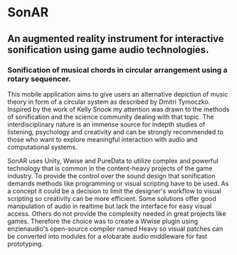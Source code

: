 # SonAR

## An augmented reality instrument for interactive sonification using game audio technologies.
### Sonification of musical chords in circular arrangement using a rotary sequencer.


This mobile application aims to give users an alternative depiction of music theory in form of a circular system as described by Dmitri Tymoczko. Inspired by the work of Kelly Snook my attention was drawn to the methods of sonification and the science community dealing with that topic. The interdisciplinary nature is an immense source for indepth studies of listening, psychology and creativity and can be strongly recommended to those who want to explore meaningful interaction with audio and computational systems.

SonAR uses Unity, Wwise and PureData to utilize complex and powerful technology that is common in the content-heavy projects of the game industry. To provide the control over the sound design that sonification demands methods like programming or visual scripting have to be used. As a concept it could be a decision to limit the designer's workflow to visual scripting so creativity can be more efficient. Some solutions offer good manipulation of audio in realtime but lack the interface for easy visual access. Others do not provide the complexity needed in great projects like games. Therefore the choice was to create a Wwise plugin using enzienaudio's open-source compiler named Heavy so visual patches can be converted into modules for a elobarate audio middleware for fast prototyping.
